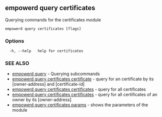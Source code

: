 ## empowerd query certificates

Querying commands for the certificates module

```
empowerd query certificates [flags]
```

### Options

```
  -h, --help   help for certificates
```

### SEE ALSO

* [empowerd query](empowerd_query.md)	 - Querying subcommands
* [empowerd query certificates certificate](empowerd_query_certificates_certificate.md)	 - query for an certificate by its [owner-address] and [certificate-id]
* [empowerd query certificates certificates](empowerd_query_certificates_certificates.md)	 - query for all certificates
* [empowerd query certificates certificates](empowerd_query_certificates_certificates.md)	 - query for all certificates of an owner by its [owner-address]
* [empowerd query certificates params](empowerd_query_certificates_params.md)	 - shows the parameters of the module

